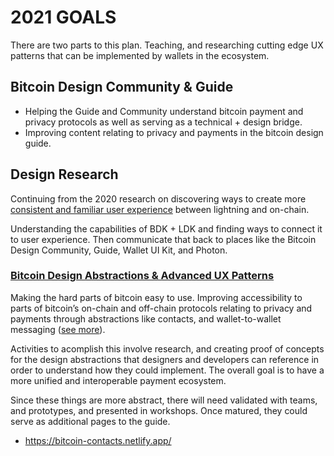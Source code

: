 # 2021 GOALS

There are two parts to this plan. Teaching, and researching cutting edge UX patterns that can be implemented by wallets in the ecosystem.

## Bitcoin Design Community & Guide

- Helping the Guide and Community understand bitcoin payment and privacy protocols as well as serving as a technical + design bridge.
- Improving content relating to privacy and payments in the bitcoin design guide.

## Design Research

Continuing from the 2020 research on discovering ways to create more [consistent and familiar user experience](https://github.com/peakshift/bitcoin-ux/blob/master/consistent-payment-flow.md) between lightning and on-chain.

Understanding the capabilities of BDK + LDK and finding ways to connect it to user experience. Then communicate that back to places like the Bitcoin Design Community, Guide, Wallet UI Kit, and Photon.

### [Bitcoin Design Abstractions & Advanced UX Patterns](https://docs.google.com/presentation/d/1qIhzGTTFxwRZlvu33Fuwkv70YtJoj-tMHNmS_dt1n6M/edit#slide=id.gc6fa3c898_0_28)

Making the hard parts of bitcoin easy to use. Improving accessibility to parts of bitcoin’s on-chain and off-chain protocols relating to privacy and payments through abstractions like contacts, and wallet-to-wallet messaging ([see more](https://docs.google.com/presentation/d/1qIhzGTTFxwRZlvu33Fuwkv70YtJoj-tMHNmS_dt1n6M/edit#slide=id.gc6fa3c898_0_28)).

Activities to acomplish this involve research, and creating proof of concepts for the design abstractions that designers and developers can reference in order to understand how they could implement. The overall goal is to have a more unified and interoperable payment ecosystem.

Since these things are more abstract, there will need validated with teams, and prototypes, and presented in workshops. Once matured, they could serve as additional pages to the guide. 

- https://bitcoin-contacts.netlify.app/